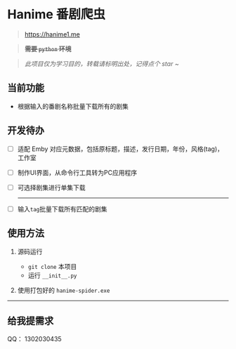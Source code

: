 # Hanime 番剧爬虫

> https://hanime1.me

> ~~**需要 `python` 环境**~~

> *此项目仅为学习目的，转载请标明出处，记得点个 star ~*



## 当前功能

* 根据输入的番剧名称批量下载所有的剧集

## 开发待办

- [ ] 适配 Emby 对应元数据，包括原标题，描述，发行日期，年份，风格(tag)，工作室

- [ ] 制作UI界面，从命令行工具转为PC应用程序

- [ ] 可选择剧集进行单集下载

  ---------------------

- [ ] 输入`tag`批量下载所有匹配的剧集



## 使用方法

1. 源码运行
   * `git clone` 本项目
   * 运行 `__init__.py`

2. 使用打包好的 `hanime-spider.exe` 

------

## 给我提需求

QQ： 1302030435

